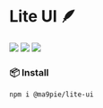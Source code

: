 #  Lite UI 🪶

[npm-url]: https://www.npmjs.com/package/@ma9pie/lite-ui
[license-image]: https://img.shields.io/badge/license-MIT-blue.svg
[npm-version-image]: https://img.shields.io/npm/v/@ma9pie/lite-ui.svg
[npm-downloads-image]: https://img.shields.io/npm/dt/@ma9pie/lite-ui.svg

[![][license-image]][npm-url] [![][npm-version-image]][npm-url] [![][npm-downloads-image]][npm-url]


### 📦 Install
```
npm i @ma9pie/lite-ui
```





